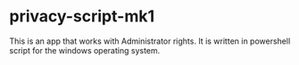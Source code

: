 # privacy-script-mk1
This is an app that works with Administrator rights. It is written in powershell script for the windows operating system.
